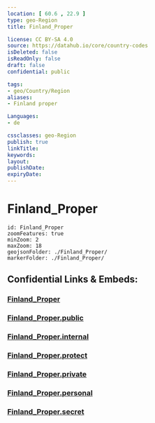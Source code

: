 ```yaml
---
location: [ 60.6 , 22.9 ] 
type: geo-Region
title: Finland_Proper

license: CC BY-SA 4.0
source: https://datahub.io/core/country-codes
isDeleted: false
isReadOnly: false
draft: false
confidential: public

tags:
- geo/Country/Region
aliases:
- Finland proper

Languages:
- de

cssclasses: geo-Region
publish: true
linkTitle: 
keywords: 
layout: 
publishDate: 
expiryDate: 
---
```


# Finland_Proper

```leaflet
id: Finland_Proper
zoomFeatures: true 
minZoom: 2 
maxZoom: 18
geojsonFolder: ./Finland_Proper/
markerFolder: ./Finland_Proper/
```


## Confidential Links & Embeds: 

### [Finland_Proper](/_Standards/Earth/Continent/Europe/Europe~North/Finland/Provinces~Finland/Western_Finland/counties~Western_Finland/Finland_Proper.md) 

### [Finland_Proper.public](/_public/Earth/Continent/Europe/Europe~North/Finland/Provinces~Finland/Western_Finland/counties~Western_Finland/Finland_Proper.public.md) 

### [Finland_Proper.internal](/_internal/Earth/Continent/Europe/Europe~North/Finland/Provinces~Finland/Western_Finland/counties~Western_Finland/Finland_Proper.internal.md) 

### [Finland_Proper.protect](/_protect/Earth/Continent/Europe/Europe~North/Finland/Provinces~Finland/Western_Finland/counties~Western_Finland/Finland_Proper.protect.md) 

### [Finland_Proper.private](/_private/Earth/Continent/Europe/Europe~North/Finland/Provinces~Finland/Western_Finland/counties~Western_Finland/Finland_Proper.private.md) 

### [Finland_Proper.personal](/_personal/Earth/Continent/Europe/Europe~North/Finland/Provinces~Finland/Western_Finland/counties~Western_Finland/Finland_Proper.personal.md) 

### [Finland_Proper.secret](/_secret/Earth/Continent/Europe/Europe~North/Finland/Provinces~Finland/Western_Finland/counties~Western_Finland/Finland_Proper.secret.md)

